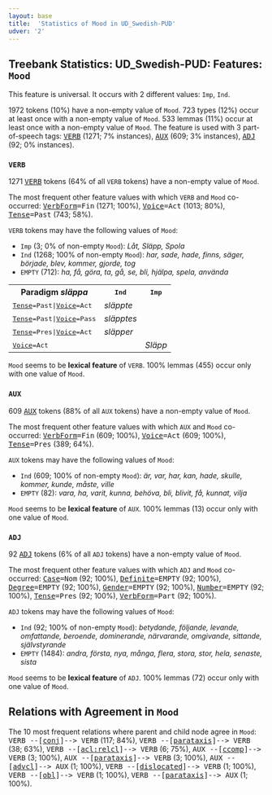 ```yaml
---
layout: base
title:  'Statistics of Mood in UD_Swedish-PUD'
udver: '2'
---
```


## Treebank Statistics: UD_Swedish-PUD: Features: `Mood`

This feature is universal.
It occurs with 2 different values: `Imp`, `Ind`.

1972 tokens (10%) have a non-empty value of `Mood`.
723 types (12%) occur at least once with a non-empty value of `Mood`.
533 lemmas (11%) occur at least once with a non-empty value of `Mood`.
The feature is used with 3 part-of-speech tags: <tt><a href="sv_pud-pos-VERB.html">VERB</a></tt> (1271; 7% instances), <tt><a href="sv_pud-pos-AUX.html">AUX</a></tt> (609; 3% instances), <tt><a href="sv_pud-pos-ADJ.html">ADJ</a></tt> (92; 0% instances).

### `VERB`

1271 <tt><a href="sv_pud-pos-VERB.html">VERB</a></tt> tokens (64% of all `VERB` tokens) have a non-empty value of `Mood`.

The most frequent other feature values with which `VERB` and `Mood` co-occurred: <tt><a href="sv_pud-feat-VerbForm.html">VerbForm</a></tt><tt>=Fin</tt> (1271; 100%), <tt><a href="sv_pud-feat-Voice.html">Voice</a></tt><tt>=Act</tt> (1013; 80%), <tt><a href="sv_pud-feat-Tense.html">Tense</a></tt><tt>=Past</tt> (743; 58%).

`VERB` tokens may have the following values of `Mood`:

* `Imp` (3; 0% of non-empty `Mood`): <em>Låt, Släpp, Spola</em>
* `Ind` (1268; 100% of non-empty `Mood`): <em>har, sade, hade, finns, säger, började, blev, kommer, gjorde, tog</em>
* `EMPTY` (712): <em>ha, få, göra, ta, gå, se, bli, hjälpa, spela, använda</em>

<table>
  <tr><th>Paradigm <i>släppa</i></th><th><tt>Ind</tt></th><th><tt>Imp</tt></th></tr>
  <tr><td><tt><tt><a href="sv_pud-feat-Tense.html">Tense</a></tt><tt>=Past</tt>|<tt><a href="sv_pud-feat-Voice.html">Voice</a></tt><tt>=Act</tt></tt></td><td><em>släppte</em></td><td></td></tr>
  <tr><td><tt><tt><a href="sv_pud-feat-Tense.html">Tense</a></tt><tt>=Past</tt>|<tt><a href="sv_pud-feat-Voice.html">Voice</a></tt><tt>=Pass</tt></tt></td><td><em>släpptes</em></td><td></td></tr>
  <tr><td><tt><tt><a href="sv_pud-feat-Tense.html">Tense</a></tt><tt>=Pres</tt>|<tt><a href="sv_pud-feat-Voice.html">Voice</a></tt><tt>=Act</tt></tt></td><td><em>släpper</em></td><td></td></tr>
  <tr><td><tt><tt><a href="sv_pud-feat-Voice.html">Voice</a></tt><tt>=Act</tt></tt></td><td></td><td><em>Släpp</em></td></tr>
</table>

`Mood` seems to be **lexical feature** of `VERB`. 100% lemmas (455) occur only with one value of `Mood`.

### `AUX`

609 <tt><a href="sv_pud-pos-AUX.html">AUX</a></tt> tokens (88% of all `AUX` tokens) have a non-empty value of `Mood`.

The most frequent other feature values with which `AUX` and `Mood` co-occurred: <tt><a href="sv_pud-feat-VerbForm.html">VerbForm</a></tt><tt>=Fin</tt> (609; 100%), <tt><a href="sv_pud-feat-Voice.html">Voice</a></tt><tt>=Act</tt> (609; 100%), <tt><a href="sv_pud-feat-Tense.html">Tense</a></tt><tt>=Pres</tt> (389; 64%).

`AUX` tokens may have the following values of `Mood`:

* `Ind` (609; 100% of non-empty `Mood`): <em>är, var, har, kan, hade, skulle, kommer, kunde, måste, ville</em>
* `EMPTY` (82): <em>vara, ha, varit, kunna, behöva, bli, blivit, få, kunnat, vilja</em>

`Mood` seems to be **lexical feature** of `AUX`. 100% lemmas (13) occur only with one value of `Mood`.

### `ADJ`

92 <tt><a href="sv_pud-pos-ADJ.html">ADJ</a></tt> tokens (6% of all `ADJ` tokens) have a non-empty value of `Mood`.

The most frequent other feature values with which `ADJ` and `Mood` co-occurred: <tt><a href="sv_pud-feat-Case.html">Case</a></tt><tt>=Nom</tt> (92; 100%), <tt><a href="sv_pud-feat-Definite.html">Definite</a></tt><tt>=EMPTY</tt> (92; 100%), <tt><a href="sv_pud-feat-Degree.html">Degree</a></tt><tt>=EMPTY</tt> (92; 100%), <tt><a href="sv_pud-feat-Gender.html">Gender</a></tt><tt>=EMPTY</tt> (92; 100%), <tt><a href="sv_pud-feat-Number.html">Number</a></tt><tt>=EMPTY</tt> (92; 100%), <tt><a href="sv_pud-feat-Tense.html">Tense</a></tt><tt>=Pres</tt> (92; 100%), <tt><a href="sv_pud-feat-VerbForm.html">VerbForm</a></tt><tt>=Part</tt> (92; 100%).

`ADJ` tokens may have the following values of `Mood`:

* `Ind` (92; 100% of non-empty `Mood`): <em>betydande, följande, levande, omfattande, beroende, dominerande, närvarande, omgivande, sittande, självstyrande</em>
* `EMPTY` (1484): <em>andra, första, nya, många, flera, stora, stor, hela, senaste, sista</em>

`Mood` seems to be **lexical feature** of `ADJ`. 100% lemmas (72) occur only with one value of `Mood`.

## Relations with Agreement in `Mood`

The 10 most frequent relations where parent and child node agree in `Mood`:
<tt>VERB --[<tt><a href="sv_pud-dep-conj.html">conj</a></tt>]--> VERB</tt> (117; 84%),
<tt>VERB --[<tt><a href="sv_pud-dep-parataxis.html">parataxis</a></tt>]--> VERB</tt> (38; 63%),
<tt>VERB --[<tt><a href="sv_pud-dep-acl-relcl.html">acl:relcl</a></tt>]--> VERB</tt> (6; 75%),
<tt>AUX --[<tt><a href="sv_pud-dep-ccomp.html">ccomp</a></tt>]--> VERB</tt> (3; 100%),
<tt>AUX --[<tt><a href="sv_pud-dep-parataxis.html">parataxis</a></tt>]--> VERB</tt> (3; 100%),
<tt>AUX --[<tt><a href="sv_pud-dep-advcl.html">advcl</a></tt>]--> AUX</tt> (1; 100%),
<tt>VERB --[<tt><a href="sv_pud-dep-dislocated.html">dislocated</a></tt>]--> VERB</tt> (1; 100%),
<tt>VERB --[<tt><a href="sv_pud-dep-obl.html">obl</a></tt>]--> VERB</tt> (1; 100%),
<tt>VERB --[<tt><a href="sv_pud-dep-parataxis.html">parataxis</a></tt>]--> AUX</tt> (1; 100%).

